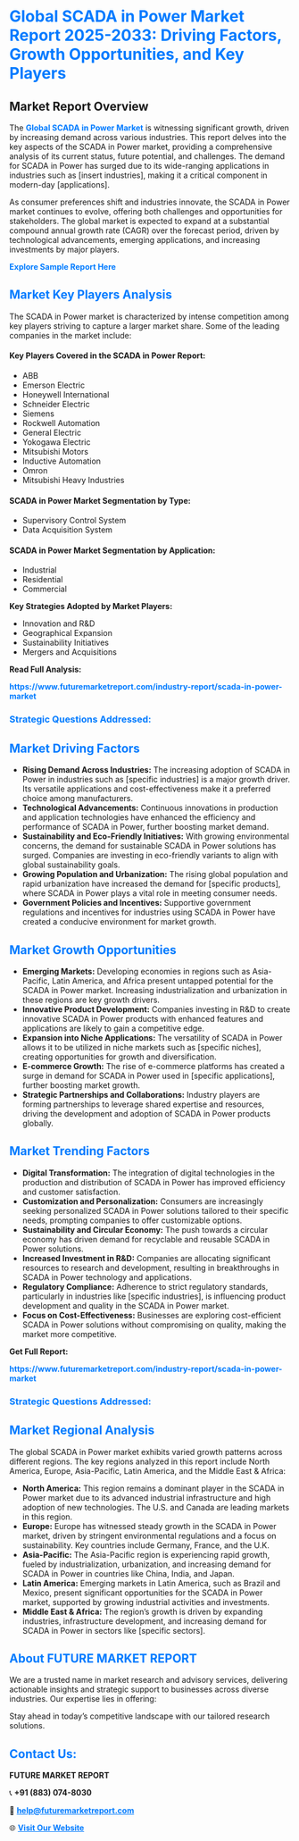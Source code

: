 <h1 style="color: #007BFF;">Global SCADA in Power Market Report 2025-2033: Driving Factors, Growth Opportunities, and Key Players</h1>

<section id="overview">
<h2>Market Report Overview</h2>
<p>The <a href="https://www.futuremarketreport.com/industry-report/scada-in-power-market" style="color: #007BFF; text-decoration: none;"><strong>Global SCADA in Power Market</strong></a> is witnessing significant growth, driven by increasing demand across various industries. This report delves into the key aspects of the SCADA in Power market, providing a comprehensive analysis of its current status, future potential, and challenges. The demand for SCADA in Power has surged due to its wide-ranging applications in industries such as [insert industries], making it a critical component in modern-day [applications].</p>
<p>As consumer preferences shift and industries innovate, the SCADA in Power market continues to evolve, offering both challenges and opportunities for stakeholders. The global market is expected to expand at a substantial compound annual growth rate (CAGR) over the forecast period, driven by technological advancements, emerging applications, and increasing investments by major players.</p>
</section>

<section id="overview">
<p><a href="https://www.futuremarketreport.com/request-sample/reportId=51745" style="color: #007BFF; text-decoration: none;"><strong>Explore Sample Report Here</strong></a></p>
</section>

<section id="key-players">
<h2 style="color: #007BFF;">Market Key Players Analysis</h2>
<p>The SCADA in Power market is characterized by intense competition among key players striving to capture a larger market share. Some of the leading companies in the market include:</p>
<h4>Key Players Covered in the SCADA in Power Report:</h4>
<ul><li>ABB</li><li>Emerson Electric</li><li>Honeywell International</li><li>Schneider Electric</li><li>Siemens</li><li>Rockwell Automation</li><li>General Electric</li><li>Yokogawa Electric</li><li>Mitsubishi Motors</li><li>Inductive Automation</li><li>Omron</li><li>Mitsubishi Heavy Industries</li></ul>
<h4>SCADA in Power Market Segmentation by Type:</h4>
<ul><li>Supervisory Control System</li><li>Data Acquisition System</li></ul>

<h4>SCADA in Power Market Segmentation by Application:</h4>
<ul><li>Industrial</li><li>Residential</li><li>Commercial</li></ul>
<p><strong>Key Strategies Adopted by Market Players:</strong></p>
<ul>
<li>Innovation and R&D</li>
<li>Geographical Expansion</li>
<li>Sustainability Initiatives</li>
<li>Mergers and Acquisitions</li>
</ul>
</section>

<section>
<p><strong>Read Full Analysis: </strong></p><a href="https://www.futuremarketreport.com/industry-report/scada-in-power-market" style="color: #007BFF; text-decoration: none;"><strong>https://www.futuremarketreport.com/industry-report/scada-in-power-market</strong></a>
<h3 style="color: #007BFF;">Strategic Questions Addressed:</h3>
</section>

<section id="driving-factors">
<h2 style="color: #007BFF;">Market Driving Factors</h2>
<ul>
<li><strong>Rising Demand Across Industries:</strong> The increasing adoption of SCADA in Power in industries such as [specific industries] is a major growth driver. Its versatile applications and cost-effectiveness make it a preferred choice among manufacturers.</li>
<li><strong>Technological Advancements:</strong> Continuous innovations in production and application technologies have enhanced the efficiency and performance of SCADA in Power, further boosting market demand.</li>
<li><strong>Sustainability and Eco-Friendly Initiatives:</strong> With growing environmental concerns, the demand for sustainable SCADA in Power solutions has surged. Companies are investing in eco-friendly variants to align with global sustainability goals.</li>
<li><strong>Growing Population and Urbanization:</strong> The rising global population and rapid urbanization have increased the demand for [specific products], where SCADA in Power plays a vital role in meeting consumer needs.</li>
<li><strong>Government Policies and Incentives:</strong> Supportive government regulations and incentives for industries using SCADA in Power have created a conducive environment for market growth.</li>
</ul>
</section>

<section id="growth-opportunities">
<h2 style="color: #007BFF;">Market Growth Opportunities</h2>
<ul>
<li><strong>Emerging Markets:</strong> Developing economies in regions such as Asia-Pacific, Latin America, and Africa present untapped potential for the SCADA in Power market. Increasing industrialization and urbanization in these regions are key growth drivers.</li>
<li><strong>Innovative Product Development:</strong> Companies investing in R&D to create innovative SCADA in Power products with enhanced features and applications are likely to gain a competitive edge.</li>
<li><strong>Expansion into Niche Applications:</strong> The versatility of SCADA in Power allows it to be utilized in niche markets such as [specific niches], creating opportunities for growth and diversification.</li>
<li><strong>E-commerce Growth:</strong> The rise of e-commerce platforms has created a surge in demand for SCADA in Power used in [specific applications], further boosting market growth.</li>
<li><strong>Strategic Partnerships and Collaborations:</strong> Industry players are forming partnerships to leverage shared expertise and resources, driving the development and adoption of SCADA in Power products globally.</li>
</ul>
</section>

<section id="trending-factors">
<h2 style="color: #007BFF;">Market Trending Factors</h2>
<ul>
<li><strong>Digital Transformation:</strong> The integration of digital technologies in the production and distribution of SCADA in Power has improved efficiency and customer satisfaction.</li>
<li><strong>Customization and Personalization:</strong> Consumers are increasingly seeking personalized SCADA in Power solutions tailored to their specific needs, prompting companies to offer customizable options.</li>
<li><strong>Sustainability and Circular Economy:</strong> The push towards a circular economy has driven demand for recyclable and reusable SCADA in Power solutions.</li>
<li><strong>Increased Investment in R&D:</strong> Companies are allocating significant resources to research and development, resulting in breakthroughs in SCADA in Power technology and applications.</li>
<li><strong>Regulatory Compliance:</strong> Adherence to strict regulatory standards, particularly in industries like [specific industries], is influencing product development and quality in the SCADA in Power market.</li>
<li><strong>Focus on Cost-Effectiveness:</strong> Businesses are exploring cost-efficient SCADA in Power solutions without compromising on quality, making the market more competitive.</li>
</ul>
</section>

<section>
<p><strong>Get Full Report: </strong></p><a href="https://www.futuremarketreport.com/industry-report/scada-in-power-market" style="color: #007BFF; text-decoration: none;"><strong>https://www.futuremarketreport.com/industry-report/scada-in-power-market</strong></a>
<h3 style="color: #007BFF;">Strategic Questions Addressed:</h3>
</section>


<section id="regional-analysis">
<h2 style="color: #007BFF;">Market Regional Analysis</h2>
<p>The global SCADA in Power market exhibits varied growth patterns across different regions. The key regions analyzed in this report include North America, Europe, Asia-Pacific, Latin America, and the Middle East & Africa:</p>
<ul>
<li><strong>North America:</strong> This region remains a dominant player in the SCADA in Power market due to its advanced industrial infrastructure and high adoption of new technologies. The U.S. and Canada are leading markets in this region.</li>
<li><strong>Europe:</strong> Europe has witnessed steady growth in the SCADA in Power market, driven by stringent environmental regulations and a focus on sustainability. Key countries include Germany, France, and the U.K.</li>
<li><strong>Asia-Pacific:</strong> The Asia-Pacific region is experiencing rapid growth, fueled by industrialization, urbanization, and increasing demand for SCADA in Power in countries like China, India, and Japan.</li>
<li><strong>Latin America:</strong> Emerging markets in Latin America, such as Brazil and Mexico, present significant opportunities for the SCADA in Power market, supported by growing industrial activities and investments.</li>
<li><strong>Middle East & Africa:</strong> The region’s growth is driven by expanding industries, infrastructure development, and increasing demand for SCADA in Power in sectors like [specific sectors].</li>
</ul>
</section>

<footer>
<h2 style="color: #007BFF;">About FUTURE MARKET REPORT</h2>
<p>We are a trusted name in market research and advisory services, delivering actionable insights and strategic support to businesses across diverse industries. Our expertise lies in offering:</p>

<p>Stay ahead in today’s competitive landscape with our tailored research solutions.</p>

<h2 style="color: #007BFF;">Contact Us:</h2>
<p><strong>FUTURE MARKET REPORT</strong></p>
<p>📞 <strong>+91 (883) 074-8030</strong></p>
<p>📧 <strong><a href="mailto:help@futuremarketreport.com" style="color: #007BFF;">help@futuremarketreport.com</a></strong></p>
<p>🌐 <strong><a href="https://www.futuremarketreport.com/" style="color: #007BFF;">Visit Our Website</a></strong></p>
</footer>
